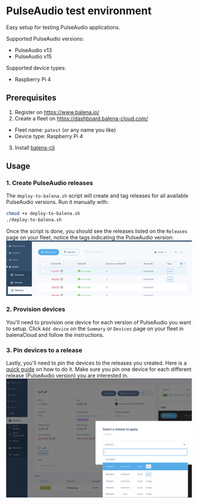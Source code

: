 # PulseAudio test environment

Easy setup for testing PulseAudio applications.

Supported PulseAudio versions:
- PulseAudio v13
- PulseAudio v15

Supported device types:
- Raspberry Pi 4

## Prerequisites

1. Register on https://www.balena.io/
2. Create a fleet on https://dashboard.balena-cloud.com/
  - Fleet name: `patest` (or any name you like)
  - Device type: Raspberry Pi 4
3. Install [balena-cli](https://github.com/balena-io/balena-cli/blob/master/INSTALL.md)

## Usage
### 1. Create PulseAudio releases

The `deploy-to-balena.sh` script will create and tag releases for all available PulseAudio versions. Run it manually with:

```bash
chmod +x deploy-to-balena.sh
./deploy-to-balena.sh
```

Once the script is done, you should see the releases listed on the `Releases` page on your fleet, notice the tags indicating the PulseAudio version:
![](releases.png)

### 2. Provision devices

You'll need to provision one device for each version of PulseAudio you want to setup. Click `Add device` on the `Summary` or `Devices` page on your fleet in balenaCloud and follow the instructions.

### 3. Pin devices to a release

Lastly, you'll need to pin the devices to the releases you created. Here is a [quick guide](https://www.balena.io/docs/learn/deploy/release-strategy/release-policy/#pin-device-to-a-release) on how to do it. Make sure you pin one device for each different release (PulseAudio version) you are interested in.
![](pin.png)
